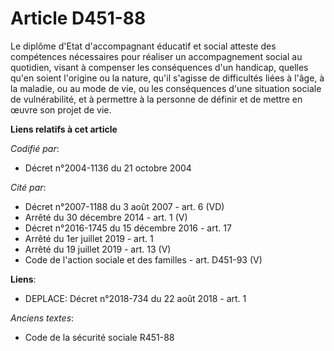 # Article D451-88

Le diplôme d'Etat d'accompagnant éducatif et social atteste des compétences nécessaires pour réaliser un accompagnement
social au quotidien, visant à compenser les conséquences d'un handicap, quelles qu'en soient l'origine ou la nature, qu'il
s'agisse de difficultés liées à l'âge, à la maladie, ou au mode de vie, ou les conséquences d'une situation sociale de
vulnérabilité, et à permettre à la personne de définir et de mettre en œuvre son projet de vie.

**Liens relatifs à cet article**

_Codifié par_:

  - Décret n°2004-1136 du 21 octobre 2004

_Cité par_:

  - Décret n°2007-1188 du 3 août 2007 - art. 6 (VD)
  - Arrêté du 30 décembre 2014 - art. 1 (V)
  - Décret n°2016-1745 du 15 décembre 2016 - art. 17
  - Arrêté du 1er juillet 2019 - art. 1
  - Arrêté du 19 juillet 2019 - art. 13 (V)
  - Code de l'action sociale et des familles - art. D451-93 (V)

**Liens**:

  - DEPLACE: Décret n°2018-734 du 22 août 2018 - art. 1

_Anciens textes_:

  - Code de la sécurité sociale R451-88
